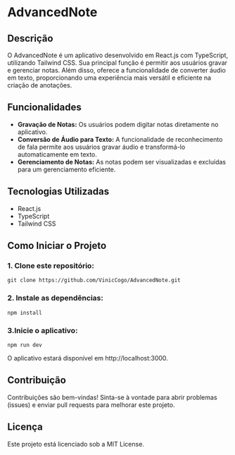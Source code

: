 # AdvancedNote

## Descrição
O AdvancedNote é um aplicativo desenvolvido em React.js com TypeScript, utilizando Tailwind CSS. Sua principal função é permitir aos usuários gravar e gerenciar notas. Além disso, oferece a funcionalidade de converter áudio em texto, proporcionando uma experiência mais versátil e eficiente na criação de anotações.

## Funcionalidades
- **Gravação de Notas:** Os usuários podem digitar notas diretamente no aplicativo.
- **Conversão de Áudio para Texto:** A funcionalidade de reconhecimento de fala permite aos usuários gravar áudio e transformá-lo automaticamente em texto.
- **Gerenciamento de Notas:** As notas podem ser visualizadas e excluídas para um gerenciamento eficiente.

## Tecnologias Utilizadas
- React.js
- TypeScript
- Tailwind CSS

## Como Iniciar o Projeto

### 1. Clone este repositório:

```git clone https://github.com/VinicCogo/AdvancedNote.git```


### 2. Instale as dependências:
```npm install```

### 3.Inicie o aplicativo:
```npm run dev```

O aplicativo estará disponível em http://localhost:3000.

## Contribuição

Contribuições são bem-vindas! Sinta-se à vontade para abrir problemas (issues) e enviar pull requests para melhorar este projeto.

## Licença

Este projeto está licenciado sob a MIT License.
